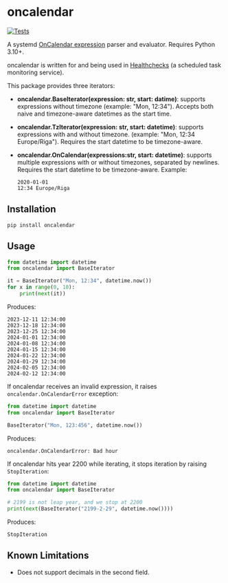 # oncalendar

[![Tests](https://github.com/cuu508/oncalendar/actions/workflows/pytest.yml/badge.svg)](https://github.com/cuu508/oncalendar/actions/workflows/pytest.yml)

A systemd [OnCalendar expression](https://www.man7.org/linux/man-pages/man7/systemd.time.7.html#CALENDAR_EVENTS)
parser and evaluator. Requires Python 3.10+.

oncalendar is written for and being used in [Healthchecks](https://github.com/healthchecks/healthchecks/)
(a scheduled task monitoring service).

This package provides three iterators:

* **oncalendar.BaseIterator(expression: str, start: datime)**: supports expressions
  without timezone (example: "Mon, 12:34"). Accepts both naive and timezone-aware
  datetimes as the start time.
* **oncalendar.TzIterator(expression: str, start: datetime)**: supports expressions
  with and without timezone. (example: "Mon, 12:34 Europe/Riga"). Requires the start
  datetime to be timezone-aware.
* **oncalendar.OnCalendar(expressions:str, start: datetime)**: supports multiple
  expressions with or without timezones, separated by newlines. Requires the start
  datetime to be timezone-aware. Example:

  ```
  2020-01-01
  12:34 Europe/Riga
  ```

## Installation

```
pip install oncalendar
```

## Usage

```python
from datetime import datetime
from oncalendar import BaseIterator

it = BaseIterator("Mon, 12:34", datetime.now())
for x in range(0, 10):
    print(next(it))
```

Produces:

```
2023-12-11 12:34:00
2023-12-18 12:34:00
2023-12-25 12:34:00
2024-01-01 12:34:00
2024-01-08 12:34:00
2024-01-15 12:34:00
2024-01-22 12:34:00
2024-01-29 12:34:00
2024-02-05 12:34:00
2024-02-12 12:34:00
```

If oncalendar receives an invalid expression, it raises `oncalendar.OnCalendarError`
exception:

```python
from datetime import datetime
from oncalendar import BaseIterator

BaseIterator("Mon, 123:456", datetime.now())
```

Produces:

```
oncalendar.OnCalendarError: Bad hour
```

If oncalendar hits year 2200 while iterating, it stops iteration by raising
`StopIteration`:

```python
from datetime import datetime
from oncalendar import BaseIterator

# 2199 is not leap year, and we stop at 2200
print(next(BaseIterator("2199-2-29", datetime.now())))
```

Produces:

```
StopIteration
```

## Known Limitations

* Does not support decimals in the second field.